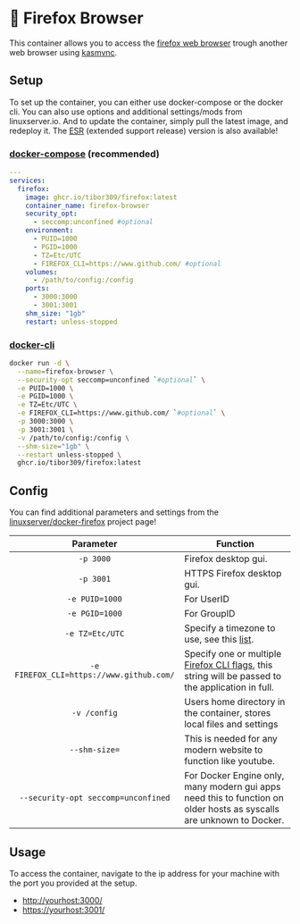 # 🦊 Firefox Browser
This container allows you to access the [firefox web browser][firefox] trough another web browser using [kasmvnc][kasm].

## Setup

To set up the container, you can either use docker-compose or the docker cli. You can also use options and additional settings/mods from linuxserver.io.
And to update the container, simply pull the latest image, and redeploy it. The [ESR][esr] (extended support release) version is also available!

### [docker-compose][dcompose] (recommended)

```yaml
---
services:
  firefox:
    image: ghcr.io/tibor309/firefox:latest
    container_name: firefox-browser
    security_opt:
      - seccomp:unconfined #optional
    environment:
      - PUID=1000
      - PGID=1000
      - TZ=Etc/UTC
      - FIREFOX_CLI=https://www.github.com/ #optional
    volumes:
      - /path/to/config:/config
    ports:
      - 3000:3000
      - 3001:3001
    shm_size: "1gb"
    restart: unless-stopped
```

### [docker-cli][dcli]

```bash
docker run -d \
  --name=firefox-browser \
  --security-opt seccomp=unconfined `#optional` \
  -e PUID=1000 \
  -e PGID=1000 \
  -e TZ=Etc/UTC \
  -e FIREFOX_CLI=https://www.github.com/ `#optional` \
  -p 3000:3000 \
  -p 3001:3001 \
  -v /path/to/config:/config \
  --shm-size="1gb" \
  --restart unless-stopped \
  ghcr.io/tibor309/firefox:latest
```

## Config

You can find additional parameters and settings from the [linuxserver/docker-firefox][firefox-setup] project page!

| Parameter | Function |
| :----: | --- |
| `-p 3000` | Firefox desktop gui. |
| `-p 3001` | HTTPS Firefox desktop gui. |
| `-e PUID=1000` | For UserID |
| `-e PGID=1000` | For GroupID |
| `-e TZ=Etc/UTC` | Specify a timezone to use, see this [list][tz]. |
| `-e FIREFOX_CLI=https://www.github.com/` | Specify one or multiple [Firefox CLI flags][flags], this string will be passed to the application in full. |
| `-v /config` | Users home directory in the container, stores local files and settings |
| `--shm-size=` | This is needed for any modern website to function like youtube. |
| `--security-opt seccomp=unconfined` | For Docker Engine only, many modern gui apps need this to function on older hosts as syscalls are unknown to Docker. |

## Usage
To access the container, navigate to the ip address for your machine with the port you provided at the setup.

* [http://yourhost:3000/][link]
* [https://yourhost:3001/][link]


[esr]: https://github.com/tibor309/firefox/tree/esr

[firefox]: https://www.mozilla.org/en-US/firefox/new/
[kasm]: https://kasmweb.com/kasmvnc
[firefox-setup]: https://github.com/linuxserver/docker-firefox/blob/master/README.md#application-setup

[dcompose]: https://docs.linuxserver.io/general/docker-compose
[dcli]: https://docs.docker.com/engine/reference/commandline/cli/
[flags]: https://wiki.mozilla.org/Firefox/CommandLineOptions
[tz]: https://en.wikipedia.org/wiki/List_of_tz_database_time_zones#List
[link]: https://www.youtube.com/watch?v=dQw4w9WgXcQ

